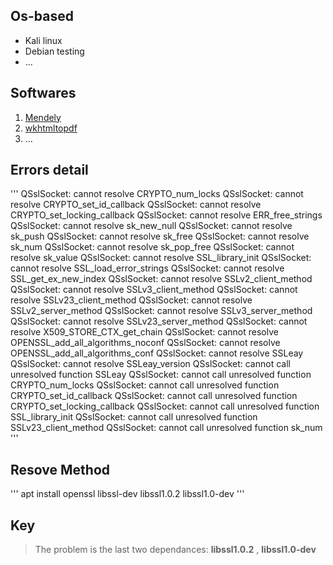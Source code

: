 ## Os-based
* Kali linux
* Debian testing
* ...

## Softwares
1. [Mendely](www.mendeley.com/)
2. [wkhtmltopdf](https://wkhtmltopdf.org/)
3. ...

## Errors detail
'''
QSslSocket: cannot resolve CRYPTO_num_locks
QSslSocket: cannot resolve CRYPTO_set_id_callback
QSslSocket: cannot resolve CRYPTO_set_locking_callback
QSslSocket: cannot resolve ERR_free_strings
QSslSocket: cannot resolve sk_new_null
QSslSocket: cannot resolve sk_push
QSslSocket: cannot resolve sk_free
QSslSocket: cannot resolve sk_num
QSslSocket: cannot resolve sk_pop_free
QSslSocket: cannot resolve sk_value
QSslSocket: cannot resolve SSL_library_init
QSslSocket: cannot resolve SSL_load_error_strings
QSslSocket: cannot resolve SSL_get_ex_new_index
QSslSocket: cannot resolve SSLv2_client_method
QSslSocket: cannot resolve SSLv3_client_method
QSslSocket: cannot resolve SSLv23_client_method
QSslSocket: cannot resolve SSLv2_server_method
QSslSocket: cannot resolve SSLv3_server_method
QSslSocket: cannot resolve SSLv23_server_method
QSslSocket: cannot resolve X509_STORE_CTX_get_chain
QSslSocket: cannot resolve OPENSSL_add_all_algorithms_noconf
QSslSocket: cannot resolve OPENSSL_add_all_algorithms_conf
QSslSocket: cannot resolve SSLeay
QSslSocket: cannot resolve SSLeay_version
QSslSocket: cannot call unresolved function SSLeay
QSslSocket: cannot call unresolved function CRYPTO_num_locks
QSslSocket: cannot call unresolved function CRYPTO_set_id_callback
QSslSocket: cannot call unresolved function CRYPTO_set_locking_callback
QSslSocket: cannot call unresolved function SSL_library_init
QSslSocket: cannot call unresolved function SSLv23_client_method
QSslSocket: cannot call unresolved function sk_num
'''


## Resove Method

'''
apt install openssl libssl-dev libssl1.0.2 libssl1.0-dev
'''

## Key

> The problem is the last two dependances: **libssl1.0.2** , **libssl1.0-dev**
